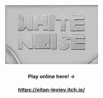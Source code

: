 <h1 align="center">
  <img src="999.jpg" width="300"/>

  </h1>
<h3 align="center">  
  
Play online here!   ->

  </h1>
<h3 align="center">  
  
https://eitan-leviev.itch.io/

  </h3> 
